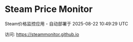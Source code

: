 # Steam Price Monitor

Steam价格监控应用 - 自动部署于 2025-08-22 10:49:29 UTC

访问: https://steammonitor.github.io
